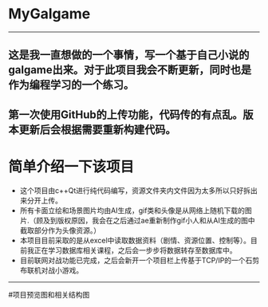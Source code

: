 # MyGalgame
---
这是我一直想做的一个事情，写一个基于自己小说的galgame出来。对于此项目我会不断更新，同时也是作为编程学习的一个练习。
---
第一次使用GitHub的上传功能，代码传的有点乱。版本更新后会根据需要重新构建代码。
---
# 简单介绍一下该项目
> 
* 这个项目由c++Qt进行纯代码编写，资源文件夹内文件因为太多所以只好拆出来分开上传。
* 所有卡面立绘和场景图片均由AI生成，gif类和头像是从网络上随机下载的图片.（顾及到版权原因，我会在之后通过ae重新制作gif小人和从AI生成的图中截取部分作为头像资源。）
* 本项目目前采取的是从excel中读取数据资料（剧情、资源位置、控制等）。目前我正在学习数据库相关课程，之后会一步步将数据转存至数据库中。
* 目前联网对战功能已完成，之后会新开一个项目栏上传基于TCP/IP的一个石剪布联机对战小游戏。
---
#项目预览图和相关结构图

